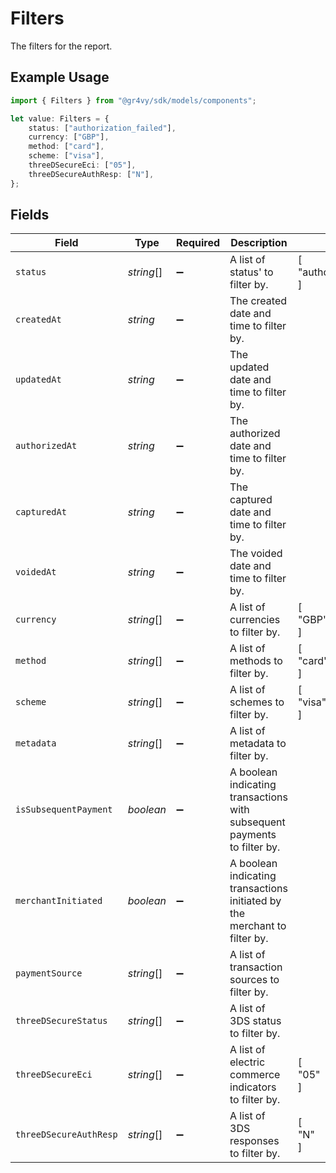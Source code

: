 # Filters

The filters for the report.

## Example Usage

```typescript
import { Filters } from "@gr4vy/sdk/models/components";

let value: Filters = {
    status: ["authorization_failed"],
    currency: ["GBP"],
    method: ["card"],
    scheme: ["visa"],
    threeDSecureEci: ["05"],
    threeDSecureAuthResp: ["N"],
};
```

## Fields

| Field                                                                     | Type                                                                      | Required                                                                  | Description                                                               | Example                                                                   |
| ------------------------------------------------------------------------- | ------------------------------------------------------------------------- | ------------------------------------------------------------------------- | ------------------------------------------------------------------------- | ------------------------------------------------------------------------- |
| `status`                                                                  | *string*[]                                                                | :heavy_minus_sign:                                                        | A list of status' to filter by.                                           | [<br/>"authorization_failed"<br/>]                                        |
| `createdAt`                                                               | *string*                                                                  | :heavy_minus_sign:                                                        | The created date and time to filter by.                                   |                                                                           |
| `updatedAt`                                                               | *string*                                                                  | :heavy_minus_sign:                                                        | The updated date and time to filter by.                                   |                                                                           |
| `authorizedAt`                                                            | *string*                                                                  | :heavy_minus_sign:                                                        | The authorized date and time to filter by.                                |                                                                           |
| `capturedAt`                                                              | *string*                                                                  | :heavy_minus_sign:                                                        | The captured date and time to filter by.                                  |                                                                           |
| `voidedAt`                                                                | *string*                                                                  | :heavy_minus_sign:                                                        | The voided date and time to filter by.                                    |                                                                           |
| `currency`                                                                | *string*[]                                                                | :heavy_minus_sign:                                                        | A list of currencies to filter by.                                        | [<br/>"GBP"<br/>]                                                         |
| `method`                                                                  | *string*[]                                                                | :heavy_minus_sign:                                                        | A list of methods to filter by.                                           | [<br/>"card"<br/>]                                                        |
| `scheme`                                                                  | *string*[]                                                                | :heavy_minus_sign:                                                        | A list of schemes to filter by.                                           | [<br/>"visa"<br/>]                                                        |
| `metadata`                                                                | *string*[]                                                                | :heavy_minus_sign:                                                        | A list of metadata to filter by.                                          |                                                                           |
| `isSubsequentPayment`                                                     | *boolean*                                                                 | :heavy_minus_sign:                                                        | A boolean indicating transactions with subsequent payments to filter by.  |                                                                           |
| `merchantInitiated`                                                       | *boolean*                                                                 | :heavy_minus_sign:                                                        | A boolean indicating transactions initiated by the merchant to filter by. |                                                                           |
| `paymentSource`                                                           | *string*[]                                                                | :heavy_minus_sign:                                                        | A list of transaction sources to filter by.                               |                                                                           |
| `threeDSecureStatus`                                                      | *string*[]                                                                | :heavy_minus_sign:                                                        | A list of 3DS status to filter by.                                        |                                                                           |
| `threeDSecureEci`                                                         | *string*[]                                                                | :heavy_minus_sign:                                                        | A list of electric commerce indicators to filter by.                      | [<br/>"05"<br/>]                                                          |
| `threeDSecureAuthResp`                                                    | *string*[]                                                                | :heavy_minus_sign:                                                        | A list of 3DS responses to filter by.                                     | [<br/>"N"<br/>]                                                           |